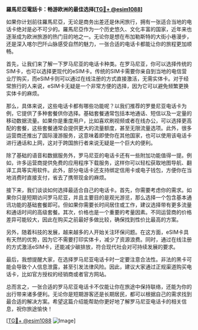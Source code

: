 **羅馬尼亞電話卡：畅游欧洲的最佳选择[[TG💪+ @esim1088](https://t.me/s/esim1088)]**

如果你计划前往羅馬尼亞，无论是商务出差还是休闲旅行，拥有一张适合当地的电话卡绝对是必不可少的。羅馬尼亞作为一个历史悠久、文化丰富的国家，近年来也逐渐成为欧洲旅游的热门目的地之一。无论你是想在布加勒斯特的大街小巷漫步，还是深入喀尔巴阡山脉感受自然的魅力，一张合适的电话卡都能让你的旅程更加顺畅。

首先，让我们来了解一下罗马尼亚的电话卡种类。在罗马尼亚，你可以选择传统的SIM卡，也可以选择更现代的eSIM卡。传统的SIM卡需要你亲自到当地的电信营业厅购买，而eSIM卡则可以通过在线注册的方式直接激活，无需实体卡。对于经常旅行的人来说，eSIM卡无疑是一个非常方便的选择，因为它可以避免频繁更换实体卡的麻烦。

那么，具体来说，这些电话卡都有哪些功能呢？以我们推荐的罗曼尼亚电话卡为例，它提供了多种套餐供你选择。基础套餐通常包括本地通话、短信以及一定量的移动数据流量。如果你是重度用户，比如喜欢刷视频或者在线办公，可以选择更高配的套餐，这些套餐通常会提供更大的流量额度，甚至无限流量选项。此外，很多运营商还推出了国际漫游服务，这意味着即使你在其他国家，也可以使用该电话卡进行通话和上网，这对于跨国旅行者来说无疑是一个巨大的便利。

除了基础的语音和数据服务外，罗马尼亚的电话卡还有一些附加功能值得一提。例如，许多运营商提供免费的应用程序下载服务，这样你可以轻松获取地图导航、翻译工具等实用软件。此外，部分电话卡还支持绑定信用卡或电子钱包，方便你在当地消费时直接支付，省去了携带现金的麻烦。

接下来，我们谈谈如何选择最适合自己的电话卡。首先，你需要考虑你的需求。如果你只是短期访问罗马尼亚，并且主要目的是观光游览，那么选择一个包含基本通讯功能的基础套餐即可。但如果你需要长时间居住或工作，建议选择带有更多流量和通话时间的高级套餐。其次，价格也是一个重要的考量因素。不同运营商的价格差异可能较大，因此在购买之前最好多做比较，确保找到性价比最高的方案。

另外，随着科技的发展，越来越多的人开始关注环保问题。在这方面，eSIM卡具有天然的优势，因为它不需要打印实体卡，减少了资源浪费。同时，通过在线注册的方式激活eSIM卡，还能减少碳排放，符合现代社会对可持续发展的要求。

最后，我想提醒大家，在选择罗马尼亚电话卡时一定要注意合法性。非法的黑卡可能会导致个人信息泄露，甚至引发法律风险。因此，建议大家通过正规渠道购买电话卡，比如官方授权的经销商或者官方网站。

总而言之，一张合适的罗马尼亚电话卡不仅能让你在旅途中保持联络，还能为你的出行带来诸多便利。无论你是短期游客还是长期居民，都可以根据自己的需求找到最合适的解决方案。希望这篇介绍能帮助你更好地了解罗马尼亚电话卡的相关信息，祝你旅途愉快！

[[TG💪+ @esim1088](https://t.me/s/esim1088) ![Image](https://i.postimg.cc/4NQfJmqS/Snipaste-2025-05-13-00-14-12.png)]